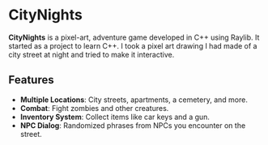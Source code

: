# CityNights

**CityNights** is a pixel-art, adventure game developed in C++ using Raylib. It started as a project to learn C++. I took a pixel art drawing I had made of a city street at night and tried to make it interactive. 

## Features
- **Multiple Locations**: City streets, apartments, a cemetery, and more.
- **Combat**: Fight zombies and other creatures.
- **Inventory System**: Collect items like car keys and a gun.
- **NPC Dialog**: Randomized phrases from NPCs you encounter on the street.


